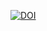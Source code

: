 [![DOI](https://zenodo.org/badge/DOI/10.5281/zenodo.3911935.svg)](https://doi.org/10.5281/zenodo.3911935)
